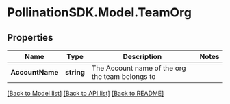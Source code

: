 
# PollinationSDK.Model.TeamOrg

## Properties

Name | Type | Description | Notes
------------ | ------------- | ------------- | -------------
**AccountName** | **string** | The Account name of the org the team belongs to | 

[[Back to Model list]](../README.md#documentation-for-models)
[[Back to API list]](../README.md#documentation-for-api-endpoints)
[[Back to README]](../README.md)

